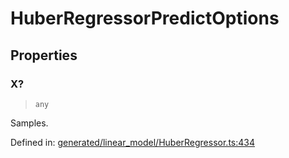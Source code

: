 # HuberRegressorPredictOptions

## Properties

### X?

> `any`

Samples.

Defined in:  [generated/linear\_model/HuberRegressor.ts:434](https://github.com/transitive-bullshit/scikit-learn-ts/blob/b59c1ff/packages/sklearn/src/generated/linear_model/HuberRegressor.ts#L434)
